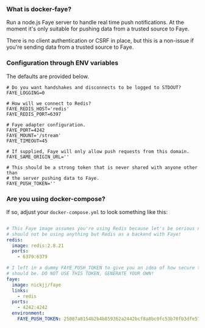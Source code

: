 ### What is docker-faye?

Run a node.js Faye server to handle real time push notifications. At the moment
it's only suitable for pushing data from a trusted source to Faye.

There is no client authentication or CSRF in place, but this is a non-issue if
you're sending data from a trusted source to Faye.

### Configuration through ENV variables

The defaults are provided below.

```
# Do you want handshakes and disconnects to be logged to STDOUT?
FAYE_LOGGING=0

# How will we connect to Redis?
FAYE_REDIS_HOST='redis'
FAYE_REDIS_PORT=6397

# Faye adapter configuration.
FAYE_PORT=4242
FAYE_MOUNT='/stream'
FAYE_TIMEOUT=45

# If supplied, Faye will only allow push requests from this domain.
FAYE_SAME_ORIGIN_URL=''

# This should be a strong token that is never shared with anyone other than
# the server pushing data to Faye.
FAYE_PUSH_TOKEN=''
```

### Are you using docker-compose?

If so, adjust your `docker-compose.yml` to look something like this:

```yaml

# This Faye image assumes you're using Redis because let's be serious now, you
# should not be using anything but Redis as a backend with Faye!
redis:
  image: redis:2.8.21
  ports:
    - 6379:6379

# I left in a dummy FAYE_PUSH_TOKEN to give you an idea of how secure the token
# should be. DO NOT USE THIS TOKEN, GENERATE YOUR OWN!
faye:
  image: nickjj/faye
  links:
    - redis
  ports:
    - 4242:4242
  environment:
    FAYE_PUSH_TOKEN: 25087a8154b2b4b859362a2442bcf8a8bc0fc53b70fb3dfe57e67928d9aad8608cecabea58999bdd4fa5094b4c9032b7255d7ceb7aee6c29fbbdab43a33bf8f0
  ```
